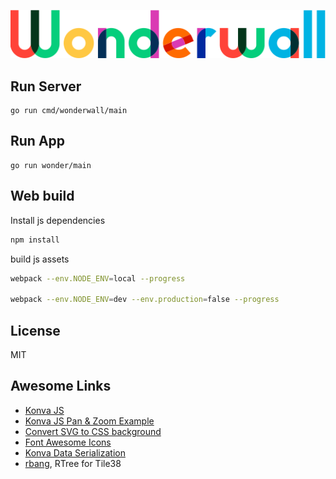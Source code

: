 ![](static/img/wonderwall-small.png)

## Run Server

    go run cmd/wonderwall/main

## Run App

    go run wonder/main

## Web build

Install js dependencies

```bash
npm install
```

build js assets

```bash
webpack --env.NODE_ENV=local --progress

webpack --env.NODE_ENV=dev --env.production=false --progress
```

## License

MIT

## Awesome Links

* [Konva JS](https://konvajs.org/)
* [Konva JS Pan & Zoom Example](https://codepen.io/atindo23/pen/byZEpY)
* [Convert SVG to CSS background](https://yoksel.github.io/url-encoder/)
* [Font Awesome Icons](https://fontawesome.com/icons?d=gallery)
* [Konva Data Serialization](https://konvajs.org/docs/data_and_serialization/Best_Practices.html)
* [rbang](https://github.com/tidwall/rbang), RTree for Tile38
